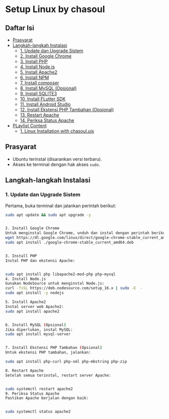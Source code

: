 # Setup Linux by chasoul

## Daftar Isi

- [Prasyarat](#prasyarat)
- [Langkah-langkah Instalasi](#langkah-langkah-instalasi)
  - [1. Update dan Upgrade Sistem](#1-update-dan-upgrade-sistem)
  - [2. Install Google Chrome](#2-install-google-chrome)
  - [3. Install PHP](#3-install-php)
  - [4. Install Node.js](#4-install-nodejs)
  - [5. Install Apache2](#5-install-apache2)
  - [6. Install NPM](#5-install-apache2)
  - [7. Install composer](#5-install-apache2)
  - [8. Install MySQL (Opsional)](#6-install-mysql-opsional)
  - [9. Install SQLITE3](#6-install-mysql-opsional)
  - [10. Install FLutter SDK](#6-install-mysql-opsional)
  - [11. Install Android Studio](#6-install-mysql-opsional)
  - [12. Install Ekstensi PHP Tambahan (Opsional)](#7-install-ekstensi-php-tambahan-opsional)
  - [13. Restart Apache](#8-restart-apache)
  - [14. Periksa Status Apache](#9-periksa-status-apache)
- [PLaylist Content](#prasyarat)
    - [1. Linux Installation with chasoul.uix ](#9-periksa-status-apache)

## Prasyarat

- Ubuntu terinstal (disarankan versi terbaru).
- Akses ke terminal dengan hak akses `sudo`.

## Langkah-langkah Instalasi

### 1. Update dan Upgrade Sistem

Pertama, buka terminal dan jalankan perintah berikut:

```bash
sudo apt update && sudo apt upgrade -y


2. Install Google Chrome
Untuk menginstal Google Chrome, unduh dan instal dengan perintah berikut:
wget https://dl.google.com/linux/direct/google-chrome-stable_current_amd64.deb
sudo apt install ./google-chrome-stable_current_amd64.deb


3. Install PHP
Instal PHP dan ekstensi Apache:


sudo apt install php libapache2-mod-php php-mysql
4. Install Node.js
Gunakan NodeSource untuk menginstal Node.js:
curl -fsSL https://deb.nodesource.com/setup_16.x | sudo -E  -
sudo apt install -y nodejs

5. Install Apache2
Instal server web Apache2:
sudo apt install apache2


6. Install MySQL (Opsional)
Jika diperlukan, instal MySQL:
sudo apt install mysql-server


7. Install Ekstensi PHP Tambahan (Opsional)
Untuk ekstensi PHP tambahan, jalankan:

sudo apt install php-curl php-xml php-mbstring php-zip

8. Restart Apache
Setelah semua terinstal, restart server Apache:


sudo systemctl restart apache2
9. Periksa Status Apache
Pastikan Apache berjalan dengan baik:


sudo systemctl status apache2
